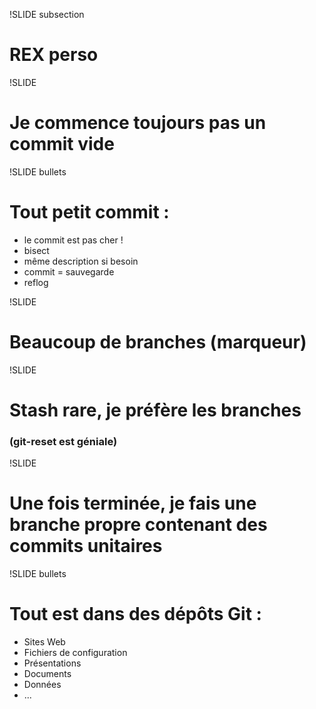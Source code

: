 !SLIDE subsection

# REX perso

!SLIDE

# Je commence toujours pas un commit vide

!SLIDE bullets

# Tout petit commit :
* le commit est pas cher !
* bisect
* même description si besoin
* commit = sauvegarde
* reflog

!SLIDE

# Beaucoup de branches (marqueur)

!SLIDE

# Stash rare, je préfère les branches
### (git-reset est géniale)

!SLIDE

# Une fois terminée, je fais une **branche propre** contenant des **commits unitaires**

!SLIDE bullets

# Tout est dans des dépôts Git :

* Sites Web
* Fichiers de configuration
* Présentations
* Documents
* Données
* ...
